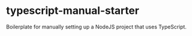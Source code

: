 # typescript-manual-starter
Boilerplate for manually setting up a NodeJS project that uses TypeScript.
